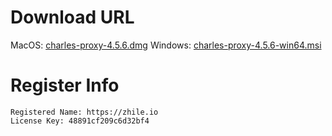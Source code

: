 # Download URL 
MacOS: [charles-proxy-4.5.6.dmg](https://www.charlesproxy.com/assets/release/4.5.6/charles-proxy-4.5.6.dmg)
Windows: [charles-proxy-4.5.6-win64.msi](https://www.charlesproxy.com/assets/release/4.5.6/charles-proxy-4.5.6-win64.msi)

# Register Info
```
Registered Name: https://zhile.io
License Key: 48891cf209c6d32bf4
```
